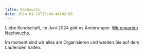 ```yaml
---
title: Nachwuchs
date: 2024-01-23T22:44:44+02:00
---
```


Liebe Kundschaft, im Juni 2024 gibt es Änderungen.
[Wir erwarten Nachwuchs](/static/pic/nachwuchs). 

Im moment sind wir alles am Organisieren und werden Sie auf
dem Laufenden halten.


